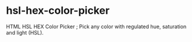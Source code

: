 # hsl-hex-color-picker
HTML HSL HEX Color Picker ; Pick any color with regulated hue, saturation and light (HSL).
